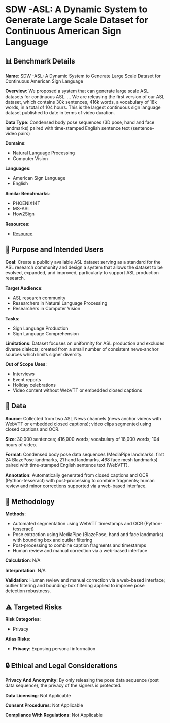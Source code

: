 # SDW -ASL: A Dynamic System to Generate Large Scale Dataset for Continuous American Sign Language

## 📊 Benchmark Details

**Name**: SDW -ASL: A Dynamic System to Generate Large Scale Dataset for Continuous American Sign Language

**Overview**: We proposed a system that can generate large scale ASL datasets for continuous ASL. ... We are releasing the first version of our ASL dataset, which contains 30k sentences, 416k words, a vocabulary of 18k words, in a total of 104 hours. This is the largest continuous sign language dataset published to date in terms of video duration.

**Data Type**: Condensed body pose sequences (3D pose, hand and face landmarks) paired with time-stamped English sentence text (sentence-video pairs)

**Domains**:
- Natural Language Processing
- Computer Vision

**Languages**:
- American Sign Language
- English

**Similar Benchmarks**:
- PHOENIX14T
- MS-ASL
- How2Sign

**Resources**:
- [Resource](https://adeddb94ac1d.ngrok.io)

## 🎯 Purpose and Intended Users

**Goal**: Create a publicly available ASL dataset serving as a standard for the ASL research community and design a system that allows the dataset to be evolved, expanded, and improved, particularly to support ASL production research.

**Target Audience**:
- ASL research community
- Researchers in Natural Language Processing
- Researchers in Computer Vision

**Tasks**:
- Sign Language Production
- Sign Language Comprehension

**Limitations**: Dataset focuses on uniformity for ASL production and excludes diverse dialects; created from a small number of consistent news-anchor sources which limits signer diversity.

**Out of Scope Uses**:
- Interviews
- Event reports
- Holiday celebrations
- Video content without WebVTT or embedded closed captions

## 💾 Data

**Source**: Collected from two ASL News channels (news anchor videos with WebVTT or embedded closed captions); video clips segmented using closed captions and OCR.

**Size**: 30,000 sentences; 416,000 words; vocabulary of 18,000 words; 104 hours of video.

**Format**: Condensed body pose data sequences (MediaPipe landmarks: first 24 BlazePose landmarks, 21 hand landmarks, 468 face mesh landmarks) paired with time-stamped English sentence text (WebVTT).

**Annotation**: Automatically generated from closed captions and OCR (Python-tesseract) with post-processing to combine fragments; human review and minor corrections supported via a web-based interface.

## 🔬 Methodology

**Methods**:
- Automated segmentation using WebVTT timestamps and OCR (Python-tesseract)
- Pose extraction using MediaPipe (BlazePose, hand and face landmarks) with bounding box and outlier filtering
- Post-processing to combine caption fragments and timestamps
- Human review and manual correction via a web-based interface

**Calculation**: N/A

**Interpretation**: N/A

**Validation**: Human review and manual correction via a web-based interface; outlier filtering and bounding-box filtering applied to improve pose detection robustness.

## ⚠️ Targeted Risks

**Risk Categories**:
- Privacy

**Atlas Risks**:
- **Privacy**: Exposing personal information

## 🔒 Ethical and Legal Considerations

**Privacy And Anonymity**: By only releasing the pose data sequence (post data sequence), the privacy of the signers is protected.

**Data Licensing**: Not Applicable

**Consent Procedures**: Not Applicable

**Compliance With Regulations**: Not Applicable

